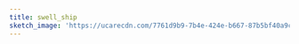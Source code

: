 ```yaml
---
title: swell_ship
sketch_image: 'https://ucarecdn.com/7761d9b9-7b4e-424e-b667-87b5bf40a9c1/'
---
```


